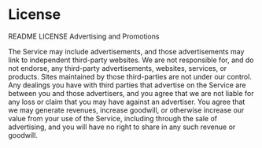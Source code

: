 # License
README LICENSE
Advertising and Promotions

The Service may include advertisements, and those advertisements may link to independent third-party websites. We are not responsible for, and do not endorse, any third-party advertisements, websites, services, or products. Sites maintained by those third-parties are not under our control. Any dealings you have with third parties that advertise on the Service are between you and those advertisers, and you agree that we are not liable for any loss or claim that you may have against an advertiser. You agree that we may generate revenues, increase goodwill, or otherwise increase our value from your use of the Service, including through the sale of advertising, and you will have no right to share in any such revenue or goodwill.
